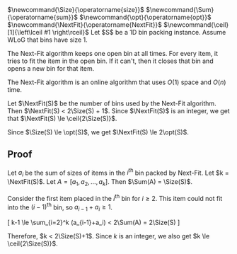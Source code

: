 <span class="invisible">
$\newcommand{\Size}{\operatorname{size}}$
$\newcommand{\Sum}{\operatorname{sum}}$
$\newcommand{\opt}{\operatorname{opt}}$
$\newcommand{\NextFit}{\operatorname{NextFit}}$
$\newcommand{\ceil}[1]{\left\lceil #1 \right\rceil}$
</span>
Let $S$ be a 1D bin packing instance.
Assume WLoG that bins have size 1.

The Next-Fit algorithm keeps one open bin at all times.
For every item, it tries to fit the item in the open bin.
If it can't, then it closes that bin and opens a new bin for that item.

The Next-Fit algorithm is an online algorithm that uses $O(1)$ space and $O(n)$ time.

Let $\NextFit(S)$ be the number of bins used by the Next-Fit algorithm.
Then $\NextFit(S) < 2\Size(S) + 1$.
Since $\NextFit(S)$ is an integer, we get that
$\NextFit(S) \le \ceil{2\Size(S)}$.

Since $\Size(S) \le \opt(S)$, we get $\NextFit(S) \le 2\opt(S)$.

## Proof

Let $a_i$ be the sum of sizes of items in the $i^{\textrm{th}}$ bin packed by Next-Fit.
Let $k = \NextFit(S)$. Let $A = [a_1, a_2, \ldots, a_k]$.
Then $\Sum(A) = \Size(S)$.

Consider the first item placed in the $i^{\textrm{th}}$ bin for $i \ge 2$.
This item could not fit into the $(i-1)^{\textrm{th}}$ bin,
so $a_{i-1} + a_i \ge 1$.

\[ k-1 \le \sum_{i=2}^k (a_{i-1}+a_i) < 2\Sum(A) = 2\Size(S) \]

Therefore, $k < 2\Size(S)+1$. Since $k$ is an integer,
we also get $k \le \ceil{2\Size(S)}$.
